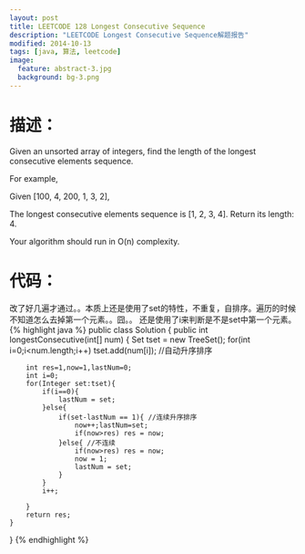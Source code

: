 ```yaml
---
layout: post
title: LEETCODE 128 Longest Consecutive Sequence
description: "LEETCODE Longest Consecutive Sequence解题报告"
modified: 2014-10-13
tags: [java, 算法, leetcode]
image:
  feature: abstract-3.jpg
  background: bg-3.png
---
```


# 描述：
Given an unsorted array of integers, find the length of the longest consecutive elements sequence.

For example,

Given [100, 4, 200, 1, 3, 2],

The longest consecutive elements sequence is [1, 2, 3, 4]. Return its length: 4.

Your algorithm should run in O(n) complexity.

<!--more-->

# 代码：

改了好几遍才通过。。本质上还是使用了set的特性，不重复，自排序。遍历的时候不知道怎么去掉第一个元素。。囧。。 还是使用了i来判断是不是set中第一个元素。
{% highlight java %}
public class Solution {
    public int longestConsecutive(int[] num) {
        Set<Integer> tset = new TreeSet<Integer>();
        for(int i=0;i<num.length;i++)
            tset.add(num[i]); //自动升序排序

        int res=1,now=1,lastNum=0;
        int i=0;
        for(Integer set:tset){
            if(i==0){
                lastNum = set;
            }else{
                if(set-lastNum == 1){ //连续升序排序
                    now++;lastNum=set;
                    if(now>res) res = now;
                }else{ //不连续
                    if(now>res) res = now;
                    now = 1;
                    lastNum = set;
                }
            }
            i++;

        }
        return res;
    }
}
{% endhighlight %}
